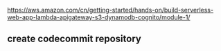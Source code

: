 https://aws.amazon.com/cn/getting-started/hands-on/build-serverless-web-app-lambda-apigateway-s3-dynamodb-cognito/module-1/
## create codecommit repository
